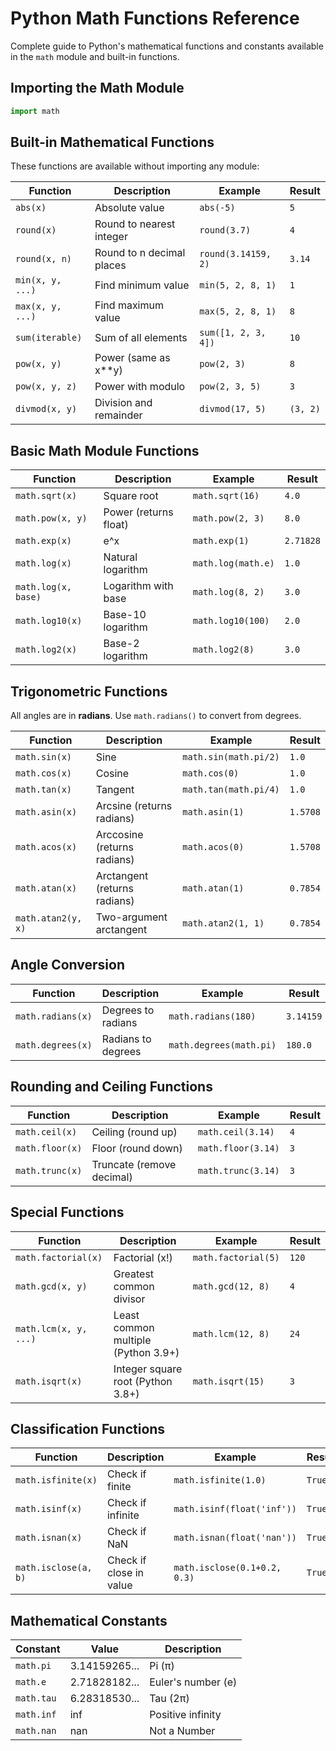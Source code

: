 # Python Math Functions Reference

Complete guide to Python's mathematical functions and constants available in the `math` module and built-in functions.

## Importing the Math Module

```python
import math
```

## Built-in Mathematical Functions

These functions are available without importing any module:

| Function         | Description               | Example             | Result   |
|------------------|---------------------------|---------------------|----------|
| `abs(x)`         | Absolute value            | `abs(-5)`           | `5`      |
| `round(x)`       | Round to nearest integer  | `round(3.7)`        | `4`      |
| `round(x, n)`    | Round to n decimal places | `round(3.14159, 2)` | `3.14`   |
| `min(x, y, ...)` | Find minimum value        | `min(5, 2, 8, 1)`   | `1`      |
| `max(x, y, ...)` | Find maximum value        | `max(5, 2, 8, 1)`   | `8`      |
| `sum(iterable)`  | Sum of all elements       | `sum([1, 2, 3, 4])` | `10`     |
| `pow(x, y)`      | Power (same as x**y)      | `pow(2, 3)`         | `8`      |
| `pow(x, y, z)`   | Power with modulo         | `pow(2, 3, 5)`      | `3`      |
| `divmod(x, y)`   | Division and remainder    | `divmod(17, 5)`     | `(3, 2)` |

## Basic Math Module Functions

| Function            | Description           | Example            | Result    |
|---------------------|-----------------------|--------------------|-----------|
| `math.sqrt(x)`      | Square root           | `math.sqrt(16)`    | `4.0`     |
| `math.pow(x, y)`    | Power (returns float) | `math.pow(2, 3)`   | `8.0`     |
| `math.exp(x)`       | e^x                   | `math.exp(1)`      | `2.71828` |
| `math.log(x)`       | Natural logarithm     | `math.log(math.e)` | `1.0`     |
| `math.log(x, base)` | Logarithm with base   | `math.log(8, 2)`   | `3.0`     |
| `math.log10(x)`     | Base-10 logarithm     | `math.log10(100)`  | `2.0`     |
| `math.log2(x)`      | Base-2 logarithm      | `math.log2(8)`     | `3.0`     |

## Trigonometric Functions

All angles are in **radians**. Use `math.radians()` to convert from degrees.

| Function           | Description                  | Example               | Result   |
|--------------------|------------------------------|-----------------------|----------|
| `math.sin(x)`      | Sine                         | `math.sin(math.pi/2)` | `1.0`    |
| `math.cos(x)`      | Cosine                       | `math.cos(0)`         | `1.0`    |
| `math.tan(x)`      | Tangent                      | `math.tan(math.pi/4)` | `1.0`    |
| `math.asin(x)`     | Arcsine (returns radians)    | `math.asin(1)`        | `1.5708` |
| `math.acos(x)`     | Arccosine (returns radians)  | `math.acos(0)`        | `1.5708` |
| `math.atan(x)`     | Arctangent (returns radians) | `math.atan(1)`        | `0.7854` |
| `math.atan2(y, x)` | Two-argument arctangent      | `math.atan2(1, 1)`    | `0.7854` |

## Angle Conversion

| Function          | Description        | Example                 | Result    |
|-------------------|--------------------|-------------------------|-----------|
| `math.radians(x)` | Degrees to radians | `math.radians(180)`     | `3.14159` |
| `math.degrees(x)` | Radians to degrees | `math.degrees(math.pi)` | `180.0`   |

## Rounding and Ceiling Functions

| Function        | Description               | Example            | Result |
|-----------------|---------------------------|--------------------|--------|
| `math.ceil(x)`  | Ceiling (round up)        | `math.ceil(3.14)`  | `4`    |
| `math.floor(x)` | Floor (round down)        | `math.floor(3.14)` | `3`    |
| `math.trunc(x)` | Truncate (remove decimal) | `math.trunc(3.14)` | `3`    |

## Special Functions

| Function              | Description                         | Example             | Result |
|-----------------------|-------------------------------------|---------------------|--------|
| `math.factorial(x)`   | Factorial (x!)                      | `math.factorial(5)` | `120`  |
| `math.gcd(x, y)`      | Greatest common divisor             | `math.gcd(12, 8)`   | `4`    |
| `math.lcm(x, y, ...)` | Least common multiple (Python 3.9+) | `math.lcm(12, 8)`   | `24`   |
| `math.isqrt(x)`       | Integer square root (Python 3.8+)   | `math.isqrt(15)`    | `3`    |

## Classification Functions

| Function             | Description             | Example                      | Result |
|----------------------|-------------------------|------------------------------|--------|
| `math.isfinite(x)`   | Check if finite         | `math.isfinite(1.0)`         | `True` |
| `math.isinf(x)`      | Check if infinite       | `math.isinf(float('inf'))`   | `True` |
| `math.isnan(x)`      | Check if NaN            | `math.isnan(float('nan'))`   | `True` |
| `math.isclose(a, b)` | Check if close in value | `math.isclose(0.1+0.2, 0.3)` | `True` |

## Mathematical Constants

| Constant   | Value         | Description        |
|------------|---------------|--------------------|
| `math.pi`  | 3.14159265... | Pi (π)             |
| `math.e`   | 2.71828182... | Euler's number (e) |
| `math.tau` | 6.28318530... | Tau (2π)           |
| `math.inf` | inf           | Positive infinity  |
| `math.nan` | nan           | Not a Number       |
